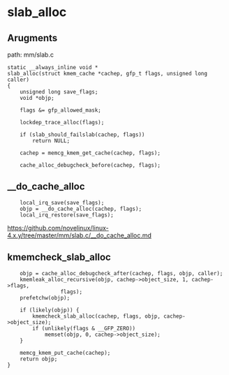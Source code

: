 slab_alloc
========================================

Arugments
----------------------------------------

path: mm/slab.c
```
static __always_inline void *
slab_alloc(struct kmem_cache *cachep, gfp_t flags, unsigned long caller)
{
    unsigned long save_flags;
    void *objp;

    flags &= gfp_allowed_mask;

    lockdep_trace_alloc(flags);

    if (slab_should_failslab(cachep, flags))
        return NULL;

    cachep = memcg_kmem_get_cache(cachep, flags);

    cache_alloc_debugcheck_before(cachep, flags);
```

__do_cache_alloc
----------------------------------------

```
    local_irq_save(save_flags);
    objp = __do_cache_alloc(cachep, flags);
    local_irq_restore(save_flags);
```

https://github.com/novelinux/linux-4.x.y/tree/master/mm/slab.c/__do_cache_alloc.md

kmemcheck_slab_alloc
----------------------------------------

```
    objp = cache_alloc_debugcheck_after(cachep, flags, objp, caller);
    kmemleak_alloc_recursive(objp, cachep->object_size, 1, cachep->flags,
                 flags);
    prefetchw(objp);

    if (likely(objp)) {
        kmemcheck_slab_alloc(cachep, flags, objp, cachep->object_size);
        if (unlikely(flags & __GFP_ZERO))
            memset(objp, 0, cachep->object_size);
    }

    memcg_kmem_put_cache(cachep);
    return objp;
}
```